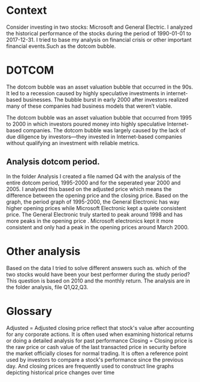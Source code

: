 # Context
 Consider investing in two stocks: Microsoft and General Electric. I analyzed the historical performance of the stocks during the period of 1990-01-01 to 2017-12-31. I tried to base my analysis on financial crisis or other important financial events.Such as the dotcom bubble.

# DOTCOM
The dotcom bubble was an asset valuation 
bubble that occurred in the 90s. 
It led to a recession caused by highly 
speculative investments in internet-based businesses. 
The bubble burst in early 2000 after investors realized many 
of these companies had business models that weren’t viable.

The dotcom bubble was an asset valuation bubble that occurred
from 1995 to 2000 in which investors 
poured money into highly speculative Internet-based companies. 
The dotcom bubble was largely caused by the
lack of due diligence by investors—they invested in 
Internet-based companies without qualifying
an investment with reliable metrics.

## Analysis dotcom period.
In the folder Analysis I created a file named Q4 with the analysis of the entire dotcom period, 1995-2000 and for the seperated year 2000 and 2005.  I analysed this based on the adjusted price which means the difference between the opening price and the closing price.
Based on the graph, the period graph of 1995-2000, the General Electronic has way higher opening prices while Microsoft Electronic kept a quiete consistent price. The General Electronic truly started to peak around 1998 and has more peaks in the opening price . Microsoft electronics kept it more consistent and only had a peak in the opening prices around March 2000.

#  Other analysis
Based on  the data I tried to solve different answers such as. which of the two stocks would have been your best performer during the study period? This question is based on 2010 and  the  monthly return. The analysis are in the folder analysis, file Q1,Q2,Q3.





# Glossary
Adjusted  = Adjusted closing price reflect that stock's value after               accounting for any corporate actions. It is often used                when examining historical returns or doing a detailed                 analysis for past performance
Closing   = Closing price is the raw price or cash value of the last              transacted price in security before the market officially             closes for normal trading. It is often a reference point              used by investors to compare a stock's performance since              the previous day. And closing prices are frequently used              to construct line graphs depicting historical price                   changes over time
